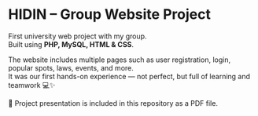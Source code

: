 # HIDIN – Group Website Project

First university web project with my group.  
Built using **PHP, MySQL, HTML & CSS**.

The website includes multiple pages such as user registration, login, popular spots, laws, events, and more.  
It was our first hands-on experience — not perfect, but full of learning and teamwork 💻✨

📎 Project presentation is included in this repository as a PDF file.
